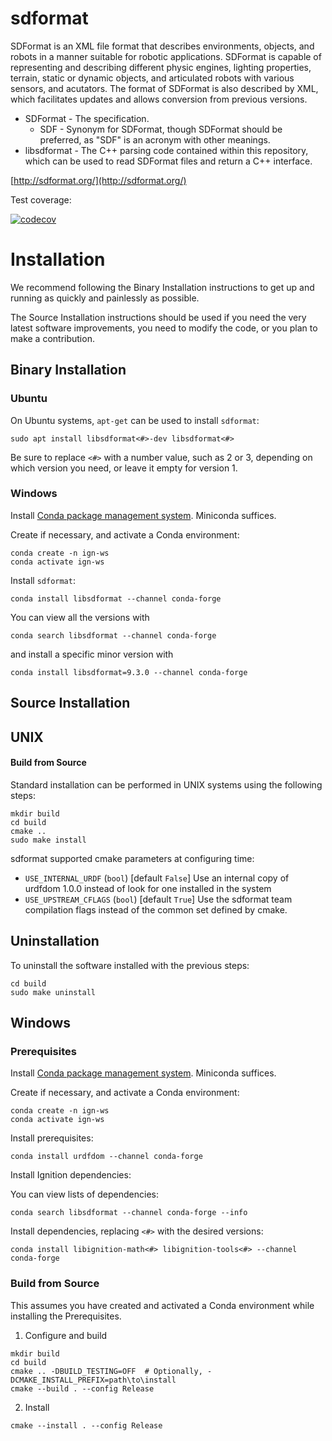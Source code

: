 # sdformat

SDFormat is an XML file format that describes environments, objects, and robots
in a manner suitable for robotic applications. SDFormat is capable of representing
and describing different physic engines, lighting properties, terrain, static
or dynamic objects, and articulated robots with various sensors, and acutators.
The format of SDFormat is also described by XML, which facilitates updates and
allows conversion from previous versions.

* SDFormat - The specification.
    * SDF - Synonym for SDFormat, though SDFormat should be preferred, as "SDF"
      is an acronym with other meanings.
* libsdformat - The C++ parsing code contained within this repository,
  which can be used to read SDFormat files and return a C++ interface.

[http://sdformat.org/](http://sdformat.org/)

Test coverage:

[![codecov](https://codecov.io/bb/osrf/sdformat/branch/default/graph/badge.svg)](https://codecov.io/bb/osrf/sdformat)

# Installation

We recommend following the Binary Installation instructions to get up and running as quickly and painlessly as possible.

The Source Installation instructions should be used if you need the very latest software improvements, you need to modify the code, or you plan to make a contribution.

## Binary Installation

### Ubuntu

On Ubuntu systems, `apt-get` can be used to install `sdformat`:
```
sudo apt install libsdformat<#>-dev libsdformat<#>
```

Be sure to replace `<#>` with a number value, such as 2 or 3, depending on
which version you need, or leave it empty for version 1.

### Windows

Install [Conda package management system](https://docs.conda.io/projects/conda/en/latest/user-guide/install/download.html).
Miniconda suffices.

Create if necessary, and activate a Conda environment:
```
conda create -n ign-ws
conda activate ign-ws
```

Install `sdformat`:
```
conda install libsdformat --channel conda-forge
```

You can view all the versions with
```
conda search libsdformat --channel conda-forge
```

and install a specific minor version with
```
conda install libsdformat=9.3.0 --channel conda-forge
```

## Source Installation

## UNIX

#### Build from Source

Standard installation can be performed in UNIX systems using the following
steps:
```
mkdir build
cd build
cmake ..
sudo make install
```

sdformat supported cmake parameters at configuring time:
 - `USE_INTERNAL_URDF` (`bool`) [default `False`]
   Use an internal copy of urdfdom 1.0.0 instead of look for one
   installed in the system
 - `USE_UPSTREAM_CFLAGS` (`bool`) [default `True`]
   Use the sdformat team compilation flags instead of the common set defined
   by cmake.

## Uninstallation

To uninstall the software installed with the previous steps:
```
cd build
sudo make uninstall
```

## Windows

### Prerequisites

Install [Conda package management system](https://docs.conda.io/projects/conda/en/latest/user-guide/install/download.html).
Miniconda suffices.

Create if necessary, and activate a Conda environment:
```
conda create -n ign-ws
conda activate ign-ws
```

Install prerequisites:
```
conda install urdfdom --channel conda-forge
```

Install Ignition dependencies:

You can view lists of dependencies:
```
conda search libsdformat --channel conda-forge --info
```

Install dependencies, replacing `<#>` with the desired versions:
```
conda install libignition-math<#> libignition-tools<#> --channel conda-forge
```

### Build from Source

This assumes you have created and activated a Conda environment while installing the Prerequisites.

1. Configure and build
  ```
  mkdir build
  cd build
  cmake .. -DBUILD_TESTING=OFF  # Optionally, -DCMAKE_INSTALL_PREFIX=path\to\install
  cmake --build . --config Release
  ```

2. Install
  ```
  cmake --install . --config Release
  ```
